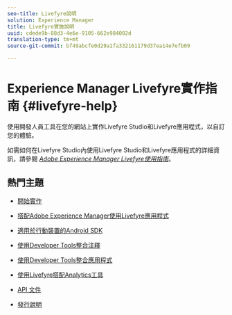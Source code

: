 ```yaml
---
seo-title: Livefyre說明
solution: Experience Manager
title: Livefyre實施說明
uuid: cdede9b-88d3-4e6e-9105-662e984002d
translation-type: tm+mt
source-git-commit: bf49abcfe0d29a1fa332161179d37ea14e7efb09

---
```



# Experience Manager Livefyre實作指南 {#livefyre-help}

使用開發人員工具在您的網站上實作Livefyre Studio和Livefyre應用程式，以自訂您的體驗。

如需如何在Livefyre Studio內使用Livefyre Studio和Livefyre應用程式的詳細資訊，請參閱 [*Adobe Experience Manager Livefyre使用指南*](/help/using/home.md)。

## 熱門主題

* [開始實作](c-getting-started/c-getting-started.md)

* [搭配Adobe Experience Manager使用Livefyre應用程式](https://helpx.adobe.com/experience-manager/6-4/sites/administering/using/livefyre.html)

* [適用於行動裝置的Android SDK](c-mobile-sdks/c-android-sdk.md)

* [使用Developer Tools整合注釋](/help/implementation/c-app-integrations/c-comments-integration/c-comments-integration.md)

* [使用Developer Tools整合應用程式](/help/implementation/c-getting-started/c-implementation-process/c-implementation-process.md)

* [使用Livefyre搭配Analytics工具](/help/implementation/livefyre-analytics/livefyre-analytics.md)

* [API 文件](https://api.livefyre.com)

* [發行說明](/help/using/c-rn/c-rn.md)